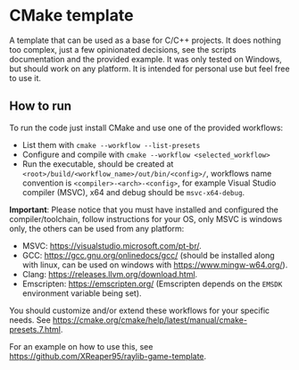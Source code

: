 # CMake template

A template that can be used as a base for C/C++ projects. It does nothing too complex, just a
few opinionated decisions, see the scripts documentation and the provided example. It was only
tested on Windows, but should work on any platform. It is intended for personal use but feel
free to use it.

## How to run

To run the code just install CMake and use one of the provided workflows:

- List them with `cmake --workflow --list-presets`
- Configure and compile with `cmake --workflow <selected_workflow>`
- Run the executable, should be created at `<root>/build/<workflow_name>/out/bin/<config>/`,
  workflows name convention is `<compiler>-<arch>-<config>`, for example Visual Studio
  compiler (MSVC), x64 and debug should be `msvc-x64-debug`.

**Important**: Please notice that you must have installed and configured the compiler/toolchain,
follow instructions for your OS, only MSVC is windows only, the others can be used
from any platform:

- MSVC: https://visualstudio.microsoft.com/pt-br/.
- GCC: https://gcc.gnu.org/onlinedocs/gcc/ (should be installed along with linux, can be used on windows
  with https://www.mingw-w64.org/).
- Clang: https://releases.llvm.org/download.html.
- Emscripten: https://emscripten.org/ (Emscripten depends on the `EMSDK` environment variable being set).

You should customize and/or extend these workflows for your specific needs.
See https://cmake.org/cmake/help/latest/manual/cmake-presets.7.html.

For an example on how to use this, see https://github.com/XReaper95/raylib-game-template.